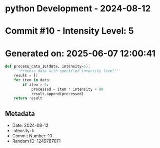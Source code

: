 ﻿# python Development - 2024-08-12
# Commit #10 - Intensity Level: 5
# Generated on: 2025-06-07 12:00:41
```python
def process_data_10(data, intensity=5):
    '''Process data with specified intensity level'''
    result = []
    for item in data:
        if item > 0:
            processed = item * intensity + 90
            result.append(processed)
    return result
```
## Metadata
- Date: 2024-08-12
- Intensity: 5
- Commit Number: 10
- Random ID: 1249767071
